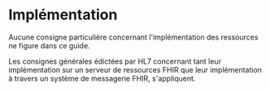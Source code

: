 # Implémentation

Aucune consigne particulière concernant l'implémentation des ressources ne figure dans ce guide.

Les consignes générales édictées par HL7 concernant tant leur implémentation sur un serveur de ressources FHIR que leur implémentation à travers un système de messagerie FHIR, s'appliquent.
